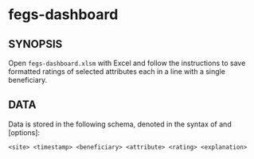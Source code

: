 # fegs-dashboard
## SYNOPSIS
Open `fegs-dashboard.xlsm` with Excel and follow the instructions to save formatted ratings of selected attributes each in a line with a single beneficiary.

## DATA
Data is stored in the following schema, denoted in the syntax of <requirements> and [options]:

```<site> <timestamp> <beneficiary> <attribute> <rating> <explanation>```

